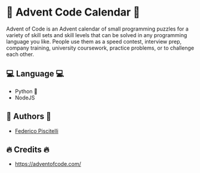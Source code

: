 # 🎄 Advent Code Calendar 🎄

Advent of Code is an Advent calendar of small programming puzzles for a variety of skill sets and skill levels that can be solved in any programming language you like. People use them as a speed contest, interview prep, company training, university coursework, practice problems, or to challenge each other.

## 💻 Language 💻
* Python 🐍
* NodeJS 

## 🧔 Authors 🧔
* [Federico Piscitelli](https://github.com/federicopiscitelli)

## 🔥 Credits 🔥
* https://adventofcode.com/